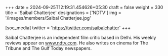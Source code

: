 +++
date = 2024-09-25T12:19:31.454626+05:30
draft = false
weight = 330
title = 'Saibal Chatterjee'
designations = ['NDTV']
img = '/images/members/Saibal Chatterjee.jpg'

[soc_media]
twitter = 'https://twitter.com/saibalchatter'
+++

Saibal Chatterjee is an independent film critic based in Delhi. His weekly reviews appear on www.ndtv.com. He also writes on cinema for The Tribune and The Gulf Today newspapers.
